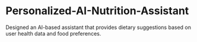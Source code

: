 # Personalized-AI-Nutrition-Assistant
Designed an AI-based assistant that provides dietary suggestions based on user health data and food preferences.
